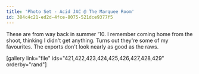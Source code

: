 ```yaml
---
title: 'Photo Set - Acid JAC @ The Marquee Room'
id: 384c4c21-ed2d-4fce-8075-521dce9377f5
---
```

These are from way back in summer '10. I remember coming home from the shoot, thinking I didn't get anything. Turns out they're some of my favourites. The exports don't look nearly as good as the raws.

[gallery link="file" ids="421,422,423,424,425,426,427,428,429" orderby="rand"]